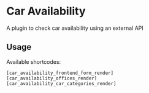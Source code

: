 # Car Availability
A plugin to check car availability using an external API


## Usage
Available  shortcodes:

```
[car_availability_frontend_form_render]
[car_availability_offices_render]
[car_availability_car_categories_render]
```